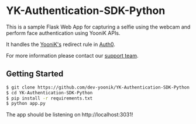 # YK-Authentication-SDK-Python

This is a sample Flask Web App for capturing a selfie using the webcam and perform face authentication using YooniK APIs.

It handles the [YooniK's](https://yoonik.me) redirect rule in [Auth0](https://auth0.com).

For more information please contact our [support team](mailto:support@yoonik.me).

## Getting Started

```bash
$ git clone https://github.com/dev-yoonik/YK-Authentication-SDK-Python.git
$ cd YK-Authentication-SDK-Python
$ pip install -r requirements.txt
$ python app.py
```

The app should be listening on http://localhost:3031!
